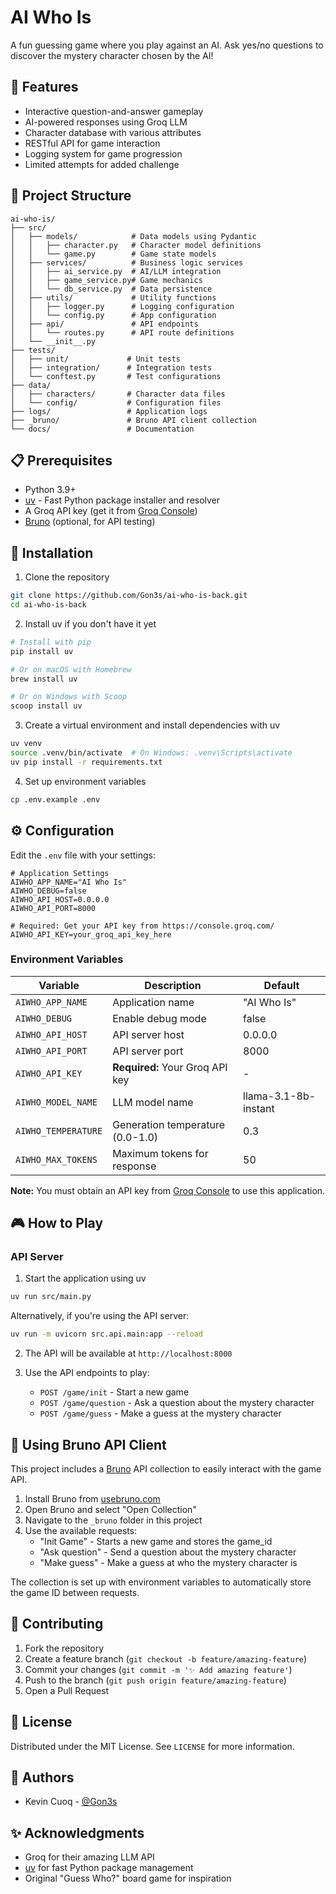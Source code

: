 # AI Who Is

A fun guessing game where you play against an AI. Ask yes/no questions to discover the mystery character chosen by the AI!

## 🌟 Features

- Interactive question-and-answer gameplay
- AI-powered responses using Groq LLM
- Character database with various attributes
- RESTful API for game interaction
- Logging system for game progression
- Limited attempts for added challenge

## 📂 Project Structure

```
ai-who-is/
├── src/
│   ├── models/            # Data models using Pydantic
│   │   ├── character.py   # Character model definitions
│   │   └── game.py        # Game state models
│   ├── services/          # Business logic services
│   │   ├── ai_service.py  # AI/LLM integration
│   │   ├── game_service.py# Game mechanics
│   │   └── db_service.py  # Data persistence
│   ├── utils/             # Utility functions
│   │   ├── logger.py      # Logging configuration
│   │   └── config.py      # App configuration
│   ├── api/               # API endpoints
│   │   └── routes.py      # API route definitions
│   └── __init__.py
├── tests/
│   ├── unit/             # Unit tests
│   ├── integration/      # Integration tests
│   └── conftest.py       # Test configurations
├── data/
│   ├── characters/       # Character data files
│   └── config/           # Configuration files
├── logs/                 # Application logs
├── _bruno/               # Bruno API client collection
└── docs/                 # Documentation
```

## 📋 Prerequisites

- Python 3.9+
- [uv](https://github.com/astral-sh/uv) - Fast Python package installer and resolver
- A Groq API key (get it from [Groq Console](https://console.groq.com/))
- [Bruno](https://www.usebruno.com/) (optional, for API testing)

## 🚀 Installation

1. Clone the repository
```bash
git clone https://github.com/Gon3s/ai-who-is-back.git
cd ai-who-is-back
```

2. Install uv if you don't have it yet
```bash
# Install with pip
pip install uv

# Or on macOS with Homebrew
brew install uv

# Or on Windows with Scoop
scoop install uv
```

3. Create a virtual environment and install dependencies with uv
```bash
uv venv
source .venv/bin/activate  # On Windows: .venv\Scripts\activate
uv pip install -r requirements.txt
```

4. Set up environment variables
```bash
cp .env.example .env
```

## ⚙️ Configuration

Edit the `.env` file with your settings:

```env
# Application Settings
AIWHO_APP_NAME="AI Who Is"
AIWHO_DEBUG=false
AIWHO_API_HOST=0.0.0.0
AIWHO_API_PORT=8000

# Required: Get your API key from https://console.groq.com/
AIWHO_API_KEY=your_groq_api_key_here
```

### Environment Variables

| Variable | Description | Default |
|----------|-------------|---------|
| `AIWHO_APP_NAME` | Application name | "AI Who Is" |
| `AIWHO_DEBUG` | Enable debug mode | false |
| `AIWHO_API_HOST` | API server host | 0.0.0.0 |
| `AIWHO_API_PORT` | API server port | 8000 |
| `AIWHO_API_KEY` | **Required:** Your Groq API key | - |
| `AIWHO_MODEL_NAME` | LLM model name | llama-3.1-8b-instant |
| `AIWHO_TEMPERATURE` | Generation temperature (0.0-1.0) | 0.3 |
| `AIWHO_MAX_TOKENS` | Maximum tokens for response | 50 |

**Note:** You must obtain an API key from [Groq Console](https://console.groq.com/) to use this application.

## 🎮 How to Play

### API Server

1. Start the application using uv
```bash
uv run src/main.py
```

Alternatively, if you're using the API server:
```bash
uv run -m uvicorn src.api.main:app --reload
```

2. The API will be available at `http://localhost:8000`

3. Use the API endpoints to play:
   - `POST /game/init` - Start a new game
   - `POST /game/question` - Ask a question about the mystery character
   - `POST /game/guess` - Make a guess at the mystery character

## 🔌 Using Bruno API Client

This project includes a [Bruno](https://www.usebruno.com/) API collection to easily interact with the game API.

1. Install Bruno from [usebruno.com](https://www.usebruno.com/downloads)
2. Open Bruno and select "Open Collection"
3. Navigate to the `_bruno` folder in this project
4. Use the available requests:
   - "Init Game" - Starts a new game and stores the game_id
   - "Ask question" - Send a question about the mystery character
   - "Make guess" - Make a guess at who the mystery character is

The collection is set up with environment variables to automatically store the game ID between requests.

## 🤝 Contributing

1. Fork the repository
2. Create a feature branch (`git checkout -b feature/amazing-feature`)
3. Commit your changes (`git commit -m '✨ Add amazing feature'`)
4. Push to the branch (`git push origin feature/amazing-feature`)
5. Open a Pull Request

## 📝 License

Distributed under the MIT License. See `LICENSE` for more information.

## 👥 Authors

- Kevin Cuoq - [@Gon3s](https://github.com/Gon3s)

## ✨ Acknowledgments

- Groq for their amazing LLM API
- [uv](https://github.com/astral-sh/uv) for fast Python package management
- Original "Guess Who?" board game for inspiration
